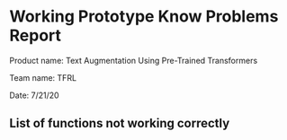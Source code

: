 # Working Prototype Know Problems Report

Product name: Text Augmentation Using Pre-Trained Transformers

Team name: TFRL

Date: 7/21/20

## List of functions not working correctly

